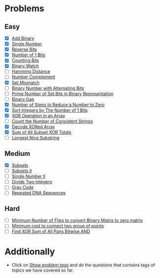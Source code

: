 # Problems

## Easy
- [x] [Add Binary](https://leetcode.com/problems/add-binary/)
- [x] [Single Number](https://leetcode.com/problems/single-number/)
- [x] [Reverse Bits](https://leetcode.com/problems/reverse-bits/)
- [x] [Number of 1 Bits](https://leetcode.com/problems/number-of-1-bits/)
- [x] [Counting Bits](https://leetcode.com/problems/counting-bits/)
- [x] [Binary Watch](https://leetcode.com/problems/binary-watch/)
- [ ] [Hamming Distance](https://leetcode.com/problems/hamming-distance/)
- [ ] [Number Complement](https://leetcode.com/problems/number-complement/)
- [x] [Set Mismatch](https://leetcode.com/problems/set-mismatch/)
- [ ] [Binary Number with Alternating Bits](https://leetcode.com/problems/binary-number-with-alternating-bits/)
- [ ] [Prime Number of Set Bits in Binary Representation](https://leetcode.com/problems/prime-number-of-set-bits-in-binary-representation/)
- [ ] [Binary Gap](https://leetcode.com/problems/binary-gap/)
- [x] [Number of Steps to Reduce a Number to Zero](https://leetcode.com/problems/number-of-steps-to-reduce-a-number-to-zero/)
- [x] [Sort Integers by The Number of 1 Bits](https://leetcode.com/problems/sort-integers-by-the-number-of-1-bits/)
- [x] [XOR Operation in an Array](https://leetcode.com/problems/xor-operation-in-an-array/)
- [ ] [Count the Number of Consistent Strings](https://leetcode.com/problems/count-the-number-of-consistent-strings/)
- [x] [Decode XORed Array](https://leetcode.com/problems/decode-xored-array/)
- [x] [Sum of All Subset XOR Totals](https://leetcode.com/problems/sum-of-all-subset-xor-totals/)
- [ ] [Longest Nice Substring](https://leetcode.com/problems/longest-nice-substring/)

## Medium
- [x] [Subsets](https://leetcode.com/problems/subsets/)
- [ ] [Subsets II](https://leetcode.com/problems/subsets-ii/)
- [ ] [Single Number II](https://leetcode.com/problems/single-number-ii/)
- [ ] [Divide Two Integers](https://leetcode.com/problems/divide-two-integers/)
- [ ] [Gray Code](https://leetcode.com/problems/gray-code/)
- [ ] [Repeated DNA Sequences](https://leetcode.com/problems/repeated-dna-sequences/)

## Hard
- [ ] [Minimum Number of Flips to convert Binary Matrix to zero matrix](https://leetcode.com/problems/minimum-number-of-flips-to-convert-binary-matrix-to-zero-matrix/)
- [ ] [Minimum cost to connect two group of points](https://leetcode.com/problems/minimum-cost-to-connect-two-groups-of-points/)
- [ ] [Find XOR Sum of All Pairs Bitwise AND](https://leetcode.com/problems/find-xor-sum-of-all-pairs-bitwise-and/)

# Additionally
- Click on [*Show problem tags*](https://leetcode.com/tag/bit-manipulation/) and do the questions that contains tags of topics we have covered so far.
